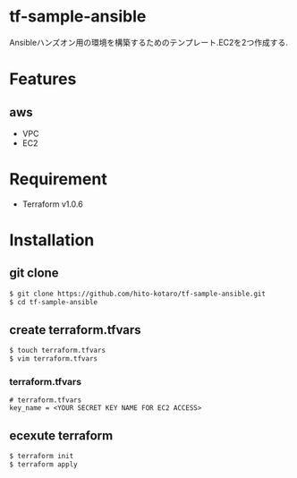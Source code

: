 # tf-sample-ansible
Ansibleハンズオン用の環境を構築するためのテンプレート.EC2を2つ作成する.

# Features
## aws
* VPC
* EC2

# Requirement
* Terraform v1.0.6

# Installation

## git clone

```zsh
$ git clone https://github.com/hito-kotaro/tf-sample-ansible.git
$ cd tf-sample-ansible
```

## create terraform.tfvars
```zsh
$ touch terraform.tfvars
$ vim terraform.tfvars
```

### terraform.tfvars
```
# terraform.tfvars
key_name = <YOUR SECRET KEY NAME FOR EC2 ACCESS>
```

## ecexute terraform 
```zsh
$ terraform init 
$ terraform apply
```
